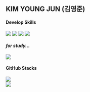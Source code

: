 <head>
<dl>

  <h2>KIM YOUNG JUN (김영준)</h2> 
  <h4>Develop Skills</h4>
  <img src="https://img.shields.io/badge/Android-3EDE84?style=for-the-badge&logo=Android&logoColor=white"/>
  <img src="https://img.shields.io/badge/JavaScript-FFFF00?style=for-the-badge&logo=Javascript&logoColor=black"/>
  <img src="https://img.shields.io/badge/ReactNative-000000?style=for-the-badge&logo=React"/>
  <img src="https://img.shields.io/badge/Java-000000?style=for-the-badge&logo=Java"/><br>
  <h4><i>for study...</i></h4>
  <img src="https://img.shields.io/badge/Kotlin-7F52FF?style=for-the-badge&logo=Kotlin&&logoColor=white"/>
  <h4>GitHub Stacks</h4>
  <img src="https://github-readme-stats.vercel.app/api?username=yevi04&show_icons=true"><br>
  <img src="https://github-readme-stats.vercel.app/api/top-langs/?username=yevi04">
</dl>

